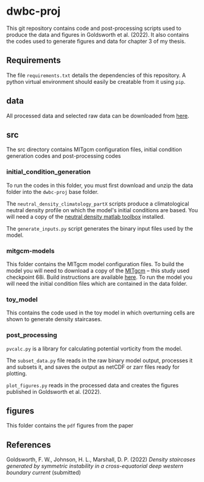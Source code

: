 # dwbc-proj
This git repository contains code and post-processing scripts used to produce the data and figures in Goldsworth et al. (2022). It also contains the codes used to generate figures and data for chapter 3 of my thesis.

## Requirements
The file `requirements.txt` details the dependencies of this repository. A python virtual environment should easily be creatable from it using `pip`. 

## data
All processed data and selected raw data can be downloaded from [here](https://doi.org/10.5281/zenodo.6561188). 

## src
The src directory contains MITgcm configuration files, initial condition generation codes and post-processing codes

### initial_condition_generation
To run the codes in this folder, you must first download and unzip the data folder into the `dwbc-proj` base folder.

The `neutral_density_climatology_partX` scripts produce a climatological neutral density profile on which the model's initial conditions are based. You will need a copy of the [neutral density matlab toolbox](https://www.teos-10.org/preteos10_software/neutral_density.html) installed.

The `generate_inputs.py` script generates the binary input files used by the model.

### mitgcm-models
This folder contains the MITgcm model configuration files. To build the model you will need to download a copy of the [MITgcm](https://github.com/MITgcm/MITgcm) – this study used checkpoint 68i. Build instructions are available [here](https://mitgcm.readthedocs.io/en/latest/). To run the model you will need the initial condition files which are contained in the data folder.

### toy_model
This contains the code used in the toy model in which overturning cells are shown to generate density staircases.

### post_processing
`pvcalc.py` is a library for calculating potential vorticity from the model.

The `subset_data.py` file reads in the raw binary model output, processes it and subsets it, and saves the output as netCDF or zarr files ready for plotting.

`plot_figures.py` reads in the processed data and creates the figures published in Goldsworth et al. (2022).

## figures
This folder contains the `pdf` figures from the paper

## References
Goldsworth, F. W., Johnson, H. L., Marshall, D. P. (2022) *Density staircases generated by symmetric instability in a cross-equatorial deep western boundary current* (submitted)
